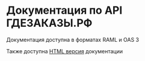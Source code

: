 # Документация по API ГДЕЗАКАЗЫ.РФ

Документация доступна в форматах RAML и OAS 3

Также доступна [HTML версия](https://raw.githubusercontent.com/gdezakazi/api-docs/master/api.html) документации

